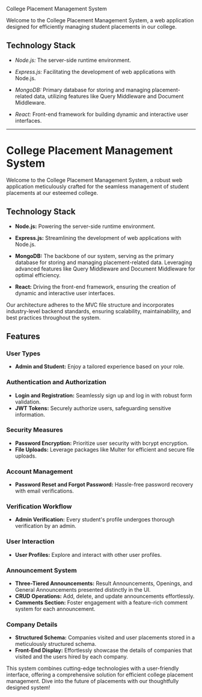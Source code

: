 College Placement Management System

Welcome to the College Placement Management System, a web application designed for efficiently managing student placements in our college.

## Technology Stack

- *Node.js:* The server-side runtime environment.
- *Express.js:* Facilitating the development of web applications with Node.js.
- *MongoDB:* Primary database for storing and managing placement-related data, utilizing features like Query Middleware and Document Middleware.

- *React:* Front-end framework for building dynamic and interactive user interfaces.

________

# College Placement Management System

Welcome to the College Placement Management System, a robust web application meticulously crafted for the seamless management of student placements at our esteemed college.

## Technology Stack

- **Node.js:** Powering the server-side runtime environment.
- **Express.js:** Streamlining the development of web applications with Node.js.
- **MongoDB:** The backbone of our system, serving as the primary database for storing and managing placement-related data. Leveraging advanced features like Query Middleware and Document Middleware for optimal efficiency.

- **React:** Driving the front-end framework, ensuring the creation of dynamic and interactive user interfaces.

Our architecture adheres to the MVC file structure and incorporates industry-level backend standards, ensuring scalability, maintainability, and best practices throughout the system.

## Features

### User Types
- **Admin and Student:** Enjoy a tailored experience based on your role.

### Authentication and Authorization
- **Login and Registration:** Seamlessly sign up and log in with robust form validation.
- **JWT Tokens:** Securely authorize users, safeguarding sensitive information.

### Security Measures
- **Password Encryption:** Prioritize user security with bcrypt encryption.
- **File Uploads:** Leverage packages like Multer for efficient and secure file uploads.

### Account Management
- **Password Reset and Forgot Password:** Hassle-free password recovery with email verifications.

### Verification Workflow
- **Admin Verification:** Every student's profile undergoes thorough verification by an admin.

### User Interaction
- **User Profiles:** Explore and interact with other user profiles.

### Announcement System
- **Three-Tiered Announcements:** Result Announcements, Openings, and General Announcements presented distinctly in the UI.
- **CRUD Operations:** Add, delete, and update announcements effortlessly.
- **Comments Section:** Foster engagement with a feature-rich comment system for each announcement.

### Company Details
- **Structured Schema:** Companies visited and user placements stored in a meticulously structured schema.
- **Front-End Display:** Effortlessly showcase the details of companies that visited and the users hired by each company.

This system combines cutting-edge technologies with a user-friendly interface, offering a comprehensive solution for efficient college placement management. Dive into the future of placements with our thoughtfully designed system!